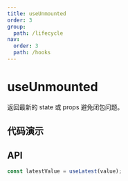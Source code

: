 ```yaml
---
title: useUnmounted
order: 3
group:
  path: /lifecycle
nav:
  order: 3
  path: /hooks
---
```


# useUnmounted

返回最新的 state 或 props 避免闭包问题。

## 代码演示

<!-- <code src='./demos/demo1.tsx' /> -->

## API

```typescript
const latestValue = useLatest(value);
```
